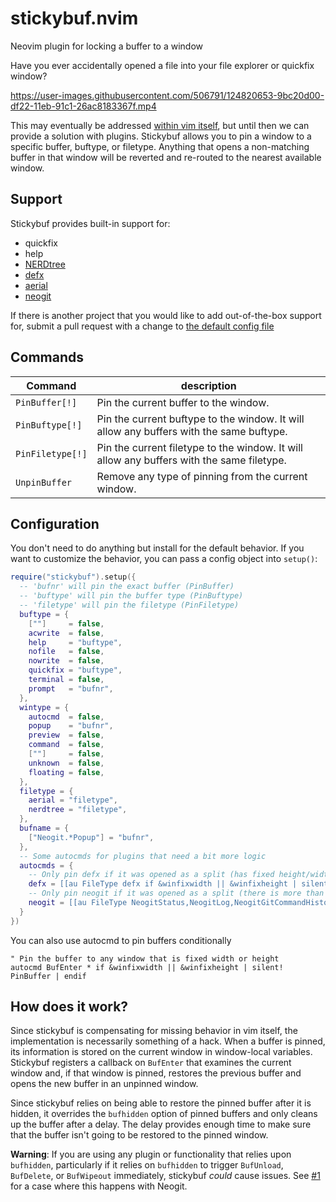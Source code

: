 # stickybuf.nvim
Neovim plugin for locking a buffer to a window

Have you ever accidentally opened a file into your file explorer or quickfix window?

https://user-images.githubusercontent.com/506791/124820653-9bc20d00-df22-11eb-91c1-26ac8183367f.mp4

This may eventually be addressed [within vim
itself](https://github.com/neovim/neovim/issues/12517), but until then we can
provide a solution with plugins. Stickybuf allows you to pin a window to a
specific buffer, buftype, or filetype. Anything that opens a non-matching buffer
in that window will be reverted and re-routed to the nearest available window.

## Support

Stickybuf provides built-in support for:
* quickfix
* help
* [NERDtree](https://github.com/preservim/nerdtree)
* [defx](https://github.com/Shougo/defx.nvim)
* [aerial](https://github.com/stevearc/aerial.nvim)
* [neogit](https://github.com/TimUntersberger/neogit)

If there is another project that you would like to add out-of-the-box support
for, submit a pull request with a change to [the default config
file](https://github.com/stevearc/stickybuf.nvim/blob/master/lua/stickybuf/config.lua)

## Commands

Command          | description
-------          | -----------
`PinBuffer[!]`   | Pin the current buffer to the window.
`PinBuftype[!]`  | Pin the current buftype to the window. It will allow any buffers with the same buftype.
`PinFiletype[!]` | Pin the current filetype to the window. It will allow any buffers with the same filetype.
`UnpinBuffer`    | Remove any type of pinning from the current window.

## Configuration

You don't need to do anything but install for the default behavior. If you want
to customize the behavior, you can pass a config object into `setup()`:

```lua
require("stickybuf").setup({
  -- 'bufnr' will pin the exact buffer (PinBuffer)
  -- 'buftype' will pin the buffer type (PinBuftype)
  -- 'filetype' will pin the filetype (PinFiletype)
  buftype = {
    [""]     = false,
    acwrite  = false,
    help     = "buftype",
    nofile   = false,
    nowrite  = false,
    quickfix = "buftype",
    terminal = false,
    prompt   = "bufnr",
  },
  wintype = {
    autocmd  = false,
    popup    = "bufnr",
    preview  = false,
    command  = false,
    [""]     = false,
    unknown  = false,
    floating = false,
  },
  filetype = {
    aerial = "filetype",
    nerdtree = "filetype",
  },
  bufname = {
    ["Neogit.*Popup"] = "bufnr",
  },
  -- Some autocmds for plugins that need a bit more logic
  autocmds = {
    -- Only pin defx if it was opened as a split (has fixed height/width)
    defx = [[au FileType defx if &winfixwidth || &winfixheight | silent! PinFiletype | endif]],
    -- Only pin neogit if it was opened as a split (there is more than one window)
    neogit = [[au FileType NeogitStatus,NeogitLog,NeogitGitCommandHistory if winnr('$') > 1 | silent! PinFiletype | endif]],
  }
})
```

You can also use autocmd to pin buffers conditionally
```vim
" Pin the buffer to any window that is fixed width or height
autocmd BufEnter * if &winfixwidth || &winfixheight | silent! PinBuffer | endif
```

## How does it work?
Since stickybuf is compensating for missing behavior in vim itself, the
implementation is necessarily something of a hack. When a buffer is pinned, its
information is stored on the current window in window-local variables. Stickybuf
registers a callback on `BufEnter` that examines the current window and, if that
window is pinned, restores the previous buffer and opens the new buffer in an
unpinned window.

Since stickybuf relies on being able to restore the pinned buffer after it is
hidden, it overrides the `bufhidden` option of pinned buffers and only cleans up
the buffer after a delay. The delay provides enough time to make sure that the
buffer isn't going to be restored to the pinned window.

**Warning**: If you are using any plugin or functionality that relies upon
`bufhidden`, particularly if it relies on `bufhidden` to trigger `BufUnload`,
`BufDelete`, or `BufWipeout` immediately, stickybuf *could* cause issues. See
[#1](https://github.com/stevearc/stickybuf.nvim/issues/1) for a case where this
happens with Neogit.
